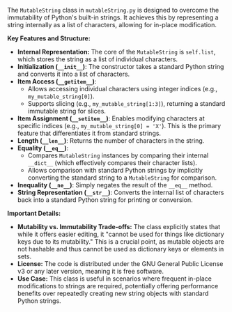 The `MutableString` class in `mutableString.py` is designed to overcome the immutability of Python's built-in strings. It achieves this by representing a string internally as a list of characters, allowing for in-place modification.

**Key Features and Structure:**

*   **Internal Representation:** The core of the `MutableString` is `self.list`, which stores the string as a list of individual characters.
*   **Initialization (`__init__`)**: The constructor takes a standard Python string and converts it into a list of characters.
*   **Item Access (`__getitem__`)**:
    *   Allows accessing individual characters using integer indices (e.g., `my_mutable_string[0]`).
    *   Supports slicing (e.g., `my_mutable_string[1:3]`), returning a standard immutable string for slices.
*   **Item Assignment (`__setitem__`)**: Enables modifying characters at specific indices (e.g., `my_mutable_string[0] = 'X'`). This is the primary feature that differentiates it from standard strings.
*   **Length (`__len__`)**: Returns the number of characters in the string.
*   **Equality (`__eq__`)**:
    *   Compares `MutableString` instances by comparing their internal `__dict__` (which effectively compares their character lists).
    *   Allows comparison with standard Python strings by implicitly converting the standard string to a `MutableString` for comparison.
*   **Inequality (`__ne__`)**: Simply negates the result of the `__eq__` method.
*   **String Representation (`__str__`)**: Converts the internal list of characters back into a standard Python string for printing or conversion.

**Important Details:**

*   **Mutability vs. Immutability Trade-offs:** The class explicitly states that while it offers easier editing, it "cannot be used for things like dictionary keys due to its mutability." This is a crucial point, as mutable objects are not hashable and thus cannot be used as dictionary keys or elements in sets.
*   **License:** The code is distributed under the GNU General Public License v3 or any later version, meaning it is free software.
*   **Use Case:** This class is useful in scenarios where frequent in-place modifications to strings are required, potentially offering performance benefits over repeatedly creating new string objects with standard Python strings.